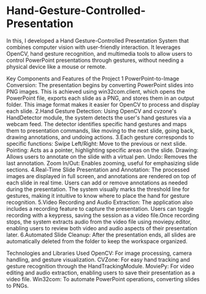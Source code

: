 # Hand-Gesture-Controlled-Presentation

In this, I developed a Hand Gesture-Controlled Presentation System that combines computer vision with user-friendly interaction. It leverages OpenCV, hand gesture recognition, and multimedia tools to allow users to control PowerPoint presentations through gestures, without needing a physical device like a mouse or remote.

Key Components and Features of the Project
 1 PowerPoint-to-Image Conversion:
                The presentation begins by converting PowerPoint slides into PNG images. This is achieved using win32com.client, which opens the PowerPoint file, exports each slide as a PNG, and stores them in an output folder. This image format makes it easier for OpenCV to process and display each slide.
 2.Hand Gesture Detection:
                Using OpenCV and cvzone's HandDetector module, the system detects the user's hand gestures via a webcam feed. The detector identifies specific hand gestures and maps them to presentation commands, like moving to the next slide, going back, drawing annotations, and undoing actions.
 3.Each gesture corresponds to specific functions:
                Swipe Left/Right: Move to the previous or next slide.
                Pointing: Acts as a pointer, highlighting specific areas on the slide.
                Drawing: Allows users to annotate on the slide with a virtual pen.
                Undo: Removes the last annotation.
                Zoom In/Out: Enables zooming, useful for emphasizing slide sections.
4.Real-Time Slide Presentation and Annotation:
                The processed images are displayed in full screen, and annotations are rendered on top of each slide in real time. Users can add or remove annotations as needed during the presentation.
                The system visually marks the threshold line for gestures, making it intuitive to know where to place the hand for gesture recognition.
5.Video Recording and Audio Extraction:
                The application also includes a recording feature to capture the presentation. Users can toggle recording with a keypress, saving the session as a video file.Once recording stops, the system extracts audio from the video file using moviepy.editor, enabling users to review both video and audio aspects of their presentation later.
6.Automated Slide Cleanup:
                After the presentation ends, all slides are automatically deleted from the folder to keep the workspace organized.

Technologies and Libraries Used
        OpenCV: For image processing, camera handling, and gesture visualization.
        CVZone: For easy hand tracking and gesture recognition through the HandTrackingModule.
        MoviePy: For video editing and audio extraction, enabling users to save their presentation as a video file.
        Win32com: To automate PowerPoint operations, converting slides to PNGs.